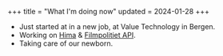 +++
title = "What I'm doing now"
updated = 2024-01-28
+++

- Just started at in a new job, at Value Technology in Bergen.
- Working on [Hima][hima] & [Filmpolitiet API][fp_api].
- Taking care of our newborn.

[hima]: https://sr.ht/~timharek/hima/
[fp_api]: https://sr.ht/~timharek/filmpolitiet-api/
